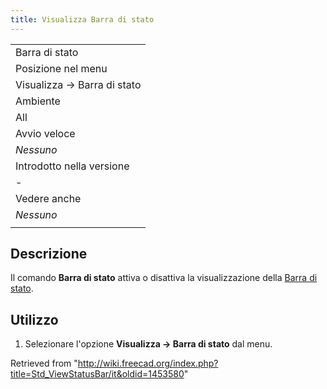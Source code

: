 ```yaml
---
title: Visualizza Barra di stato
---
```


|                             |
| --------------------------- |
| Barra di stato              |
| Posizione nel menu          |
| Visualizza → Barra di stato |
| Ambiente                    |
| All                         |
| Avvio veloce                |
| _Nessuno_                   |
| Introdotto nella versione   |
| -                           |
| Vedere anche                |
| _Nessuno_                   |
|                             |

## Descrizione

Il comando **Barra di stato** attiva o disattiva la visualizzazione della [Barra di stato](/Status_bar/it "Status bar/it").

## Utilizzo

1. Selezionare l'opzione **Visualizza → Barra di stato** dal menu.

Retrieved from "<http://wiki.freecad.org/index.php?title=Std_ViewStatusBar/it&oldid=1453580>"

